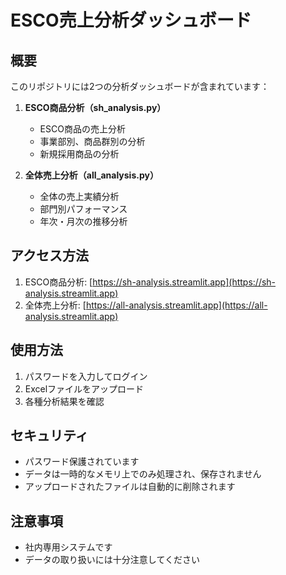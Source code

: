 # ESCO売上分析ダッシュボード

## 概要
このリポジトリには2つの分析ダッシュボードが含まれています：

1. **ESCO商品分析（sh_analysis.py）**
   - ESCO商品の売上分析
   - 事業部別、商品群別の分析
   - 新規採用商品の分析

2. **全体売上分析（all_analysis.py）**
   - 全体の売上実績分析
   - 部門別パフォーマンス
   - 年次・月次の推移分析

## アクセス方法
1. ESCO商品分析: [https://sh-analysis.streamlit.app](https://sh-analysis.streamlit.app)
2. 全体売上分析: [https://all-analysis.streamlit.app](https://all-analysis.streamlit.app)

## 使用方法
1. パスワードを入力してログイン
2. Excelファイルをアップロード
3. 各種分析結果を確認

## セキュリティ
- パスワード保護されています
- データは一時的なメモリ上でのみ処理され、保存されません
- アップロードされたファイルは自動的に削除されます

## 注意事項
- 社内専用システムです
- データの取り扱いには十分注意してください 